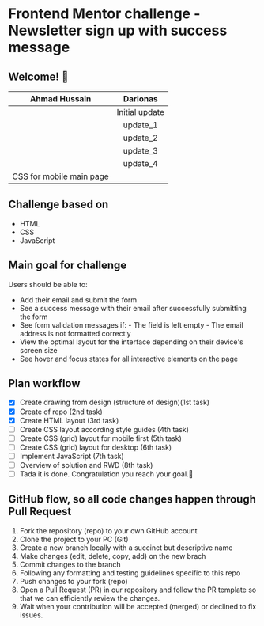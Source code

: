 # Frontend Mentor challenge - Newsletter sign up with success message

## Welcome! 👋

|      Ahmad Hussain       |    Darionas    |
| :----------------------: | :------------: |
|                          | Initial update |
|                          |    update_1    |
|                          |    update_2    |
|                          |    update_3    |
|                          |    update_4    |
| CSS for mobile main page |                |

## Challenge based on

- HTML
- CSS
- JavaScript

## Main goal for challenge

Users should be able to:

- Add their email and submit the form
- See a success message with their email after successfully submitting the form
- See form validation messages if: - The field is left empty - The email address is not formatted correctly
- View the optimal layout for the interface depending on their device's screen size
- See hover and focus states for all interactive elements on the page

## Plan workflow

- [x] Create drawing from design (structure of design)(1st task)
- [x] Create of repo (2nd task)
- [x] Create HTML layout (3rd task)
- [ ] Create CSS layout according style guides (4th task)
- [ ] Create CSS (grid) layout for mobile first (5th task)
- [ ] Create CSS (grid) layout for desktop (6th task)
- [ ] Implement JavaScript (7th task)
- [ ] Overview of solution and RWD (8th task)
- [ ] Tada it is done. Congratulation you reach your goal.🎉

## GitHub flow, so all code changes happen through Pull Request

1. Fork the repository (repo) to your own GitHub account
2. Clone the project to your PC (Git)
3. Create a new branch locally with a succinct but descriptive name
4. Make changes (edit, delete, copy, add) on the new brach
5. Commit changes to the branch
6. Following any formatting and testing guidelines specific to this repo
7. Push changes to your fork (repo)
8. Open a Pull Request (PR) in our repository and follow the PR template so that we can efficiently review the changes.
9. Wait when your contribution will be accepted (merged) or declined to fix issues.
